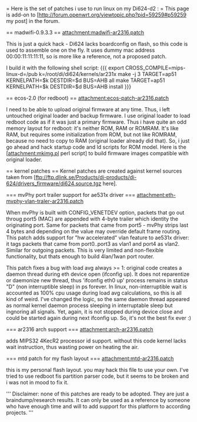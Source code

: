 = Here is the set of patches i use to run linux on my Di624-d2 : = This
page is add-on to
\[<http://forum.openwrt.org/viewtopic.php?pid=59259#p59259> my post\] in
the forum.

== madwifi-0.9.3.3 == <attachment:madwifi-ar2316.patch>

This is just a quick hack - Di624 lacks boardconfig on flash, so this
code is used to assemble one on the fly. It uses dummy mac address
00:00:11:11:11:11, so is more like a reference, not a proposed patch.

I build it with the following shell script: {{{ export
CROSS\_COMPILE=mips-linux-d=/pub k=/root/di/di624/kernels/ar231x make -j
3 TARGET=ap51 KERNELPATH=\$k DESTDIR=\$d BUS=AHB all make TARGET=ap51
KERNELPATH=\$k DESTDIR=\$d BUS=AHB install }}}

== ecos-2.0 (for redboot) == <attachment:ecos-patch-ar2316.patch>

I need to be able to upload original firmware at any time. Thus, i left
untouched original loader and backup firmware. I use original loader to
load redboot code as if it was just a primary firmware. Thus i have
quite an odd memory layout for redboot: it's neither ROM, RAM or ROMRAM.
It's like RAM, but requires some initialization from ROM, but not like
ROMRAM, because no need to copy to RAM (original loader already did
that). So, i just go ahead and hack startup code and ld scripts for ROM
model. Here is the \[<attachment:mkimg.pl> perl script\] to build
firmware images compatible with original loader.

== kernel patches == Kernel patches are created against kernel sources
taken from
\[<ftp://ftp.dlink.se/Products/di-products/di-624/drivers_firmware/di624.source.tgz>
here\].

=== mvPhy port trailer support for ae531x driver ===
<attachment:eth-mvphy-vlan-traler-ar2316.patch>

When mvPhy is built with CONFIG\_VENETDEV option, packets that go out
throug port5 (MAC) are appended with 4-byte trailer which identity the
originating port. Same for packets that came from port5 - mvPhy strips
last 4 bytes and depending on the value may override default frame
routing. This patch adds support for "hw accelerated" vlan feature to
ae531x driver: it tags packets that came from port0..port3 as vlan1 and
port4 as vlan2. Similar for outgoing packets. This is very limited and
non-flexible functionality, but thats enough to build 4lan/1wan port
router.

This patch fixes a bug with load avg always &gt;= 1: original code
creates a daemon thread during eth device open (ifconfig up). It does
not reparentize or daemonize new thread, thus 'ifconfig eth0 up' process
remains in status "D" (non interruptible sleep) in ps forever. In linux,
non-interruptible wait is accounted as 100% cpu usage during load avg
calculations, so this is all kind of weird. I've changed the logic, so
the same daemon thread appeared as normal kernel daemon process sleeping
in interruptable sleep but ingnoring all signals. Yet, again, it is not
stopped during device close and could be started again during next
ifconfig up. So, it's not the best fix ever :)

=== ar2316 arch support === <attachment:arch-ar2316.patch>

adds MIPS32 4KecR2 processor id support. without this code kernel lacks
wait instruction, thus wasting power on heating the air.

=== mtd patch for my flash layout === <attachment:mtd-ar2316.patch>

this is my personal flash layout. you may hack this file to use your
own. I've tried to use redboot fis partition parser code, but it seems
to be broken and i was not in mood to fix it.

''' Disclaimer: none of this patches are ready to be adopted. They are
just a braindump/research results. It can only be used as a reference by
someone who have enough time and will to add support for this platform
to according projects. '''
